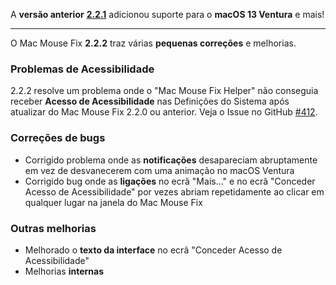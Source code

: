 A **versão anterior** [**2.2.1**](https://github.com/noah-nuebling/mac-mouse-fix/releases/tag/2.2.1) adicionou suporte para o **macOS 13 Ventura** e mais!

---

O Mac Mouse Fix **2.2.2** traz várias **pequenas correções** e melhorias.

### Problemas de Acessibilidade

2.2.2 resolve um problema onde o "Mac Mouse Fix Helper" não conseguia receber **Acesso de Acessibilidade** nas Definições do Sistema após atualizar do Mac Mouse Fix 2.2.0 ou anterior. Veja o Issue no GitHub [#412](https://github.com/noah-nuebling/mac-mouse-fix/issues/412).

### Correções de bugs

- Corrigido problema onde as **notificações** desapareciam abruptamente em vez de desvanecerem com uma animação no macOS Ventura
- Corrigido bug onde as **ligações** no ecrã "Mais..." e no ecrã "Conceder Acesso de Acessibilidade" por vezes abriam repetidamente ao clicar em qualquer lugar na janela do Mac Mouse Fix

### Outras melhorias

- Melhorado o **texto da interface** no ecrã "Conceder Acesso de Acessibilidade"
- Melhorias **internas**